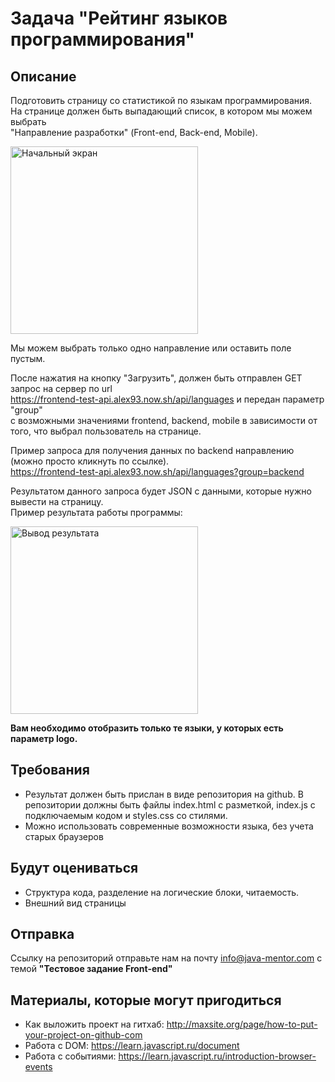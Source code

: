 # Задача "Рейтинг языков программирования"

## Описание

Подготовить страницу со статистикой по языкам программирования.  
На странице должен быть выпадающий список, в котором мы можем выбрать   
"Направление разработки" (Front-end, Back-end, Mobile).  

<img src="https://monosnap.com/image/bHssd3SN6MLjvT8SOI1QpJ24d0WDQ8" width="300" alt="Начальный экран"/>

Мы можем выбрать только одно направление или оставить поле пустым.   

После нажатия на кнопку "Загрузить", должен быть отправлен GET запрос на сервер по url   
https://frontend-test-api.alex93.now.sh/api/languages и передан параметр "group"   
с возможными значениями frontend, backend, mobile в зависимости от того, что выбрал пользователь на странице.   

Пример запроса для получения данных по backend направлению (можно просто кликнуть по   ссылке).   
https://frontend-test-api.alex93.now.sh/api/languages?group=backend    

Результатом данного запроса будет JSON с данными, которые нужно вывести на страницу.   
Пример результата работы программы:

<img src="https://monosnap.com/image/FsrF61UuFRS2bkRJFSdNu4jYWFSkSp" width="300" alt="Вывод результата">

**Вам необходимо отобразить только те языки, у которых есть параметр logo.**   


## Требования
- Результат должен быть прислан в виде репозитория на github. В репозитории должны быть файлы index.html с разметкой, index.js с подключаемым кодом и styles.css со стилями. 
- Можно использовать современные возможности языка, без учета старых браузеров

## Будут оцениваться
- Структура кода, разделение на логические блоки, читаемость.
- Внешний вид страницы

## Отправка
Ссылку на репозиторий отправьте нам на почту info@java-mentor.com с темой **"Тестовое задание Front-end"**

## Материалы, которые могут пригодиться
- Как выложить проект на гитхаб: http://maxsite.org/page/how-to-put-your-project-on-github-com
- Работа с DOM: https://learn.javascript.ru/document
- Работа с событиями: https://learn.javascript.ru/introduction-browser-events
